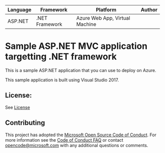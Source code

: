 | Language | Framework | Platform | Author |
| -------- | -------- |--------|--------|
| ASP.NET | .NET Framework | Azure Web App, Virtual Machine| |


# Sample ASP.NET MVC application targetting .NET framework

This is a sample ASP.NET application that you can use to deploy on Azure.

This sample application is built using Visual Studio 2017.

## License:

See [License](#)

## Contributing

This project has adopted the [Microsoft Open Source Code of Conduct](https://opensource.microsoft.com/codeofconduct/). For more information see the [Code of Conduct FAQ](https://opensource.microsoft.com/codeofconduct/faq/) or contact [opencode@microsoft.com](mailto:opencode@microsoft.com) with any additional questions or comments.

